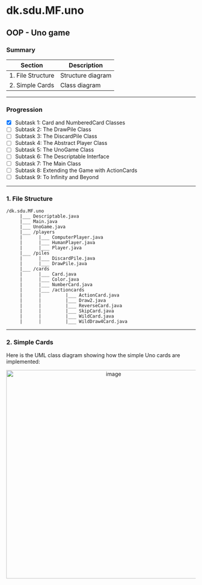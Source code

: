 # dk.sdu.MF.uno
## OOP - Uno game

### Summary
| Section | Description |
| ------- | ----------- |
| 1. File Structure | Structure diagram |
| 2. Simple Cards | Class diagram |

---
### Progression
- [X] Subtask 1: Card and NumberedCard Classes
- [ ] Subtask 2: The DrawPile Class
- [ ] Subtask 3: The DiscardPile Class
- [ ] Subtask 4: The Abstract Player Class
- [ ] Subtask 5: The UnoGame Class
- [ ] Subtask 6: The Descriptable Interface
- [ ] Subtask 7: The Main Class
- [ ] Subtask 8: Extending the Game with ActionCards
- [ ] Subtask 9: To Infinity and Beyond

---
### 1. File Structure
```
/dk.sdu.MF.uno
     |___ Descriptable.java
     |___ Main.java
     |___ UnoGame.java
     |___ /players
     |      |___ ComputerPlayer.java
     |      |___ HumanPlayer.java
     |      |___ Player.java
     |___ /piles
     |      |___ DiscardPile.java
     |      |___ DrawPile.java
     |___ /cards
     |      |___ Card.java
     |      |___ Color.java
     |      |___ NumberCard.java
     |      |___ /actioncards
     |      |         |___ ActionCard.java
     |      |         |___ Draw2.java
     |      |         |___ ReverseCard.java
     |      |         |___ SkipCard.java
     |      |         |___ WildCard.java
     |      |         |___ WildDraw4Card.java
```

---
### 2. Simple Cards
Here is the UML class diagram showing how the simple Uno cards are implemented:
<p align="center">
     <img width="555" alt="image" src="https://github.com/MiloFournier/dk.sdu.MF.uno/assets/132404970/a8f3ca78-aad8-42b6-af99-46a4ff3928e1">
</p>




